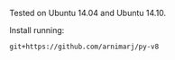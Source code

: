 Tested on Ubuntu 14.04 and Ubuntu 14.10.

Install running:
```
git+https://github.com/arnimarj/py-v8
```
